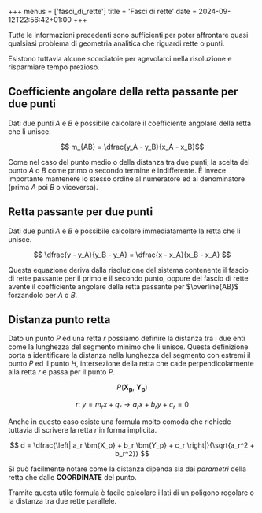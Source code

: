 +++
menus = ['fasci_di_rette']
title = 'Fasci di rette'
date = 2024-09-12T22:56:42+01:00
+++

Tutte le informazioni precedenti sono sufficienti per poter affrontare quasi qualsiasi problema di geometria analitica che riguardi rette o punti.

Esistono tuttavia alcune scorciatoie per agevolarci nella risoluzione e risparmiare tempo prezioso.

<h2>Coefficiente angolare della retta passante per due punti</h2>

Dati due punti $A$ e $B$ è possibile calcolare il coefficiente angolare della retta che li unisce.

$$ m_{AB} = \dfrac{y_A - y_B}{x_A - x_B}$$

Come nel caso del punto medio o della distanza tra due punti, la scelta del punto $A$ o $B$ come primo o secondo termine è indifferente. È invece importante mantenere lo stesso ordine al numeratore ed al denominatore (prima $A$ poi $B$ o viceversa).

<h2>Retta passante per due punti</h2>

Dati due punti $A$ e $B$ è possibile calcolare immediatamente la retta che li unisce.

$$ \dfrac{y - y_A}{y_B - y_A} = \dfrac{x - x_A}{x_B - x_A} $$ 

Questa equazione deriva dalla risoluzione del sistema contenente il fascio di rette passante per il primo e il secondo punto, oppure del fascio di rette avente il coefficiente angolare della retta passante per $\overline{AB}$ forzandolo per $A$ o $B$.

<h2>Distanza punto retta</h2>

Dato un punto $P$ ed una retta $r$ possiamo definire la distanza tra i due enti come la lunghezza del segmento minimo che li unisce. Questa definizione porta a identificare la distanza nella lunghezza del segmento con estremi il punto $P$ ed il punto $H$, intersezione della retta che cade perpendicolarmente alla retta $r$ e passa per il punto $P$.

$$ P( \bm{X_p}, \: \bm{Y_p}) $$

$$ r: \: y= m_r x + q_r \rightarrow a_r x + b_r y + c_r = 0$$

Anche in questo caso esiste una formula molto comoda che richiede tuttavia di scrivere la retta $r$ in forma implicita.

$$ d = \dfrac{\left| a_r \bm{X_p} + b_r \bm{Y_p} + c_r \right|}{\sqrt{a_r^2 + b_r^2}} $$

Si può facilmente notare come la distanza dipenda sia dai <em>parametri</em> della retta che dalle <b>COORDINATE</b> del punto.

Tramite questa utile formula è facile calcolare i lati di un poligono regolare o la distanza tra due rette parallele.